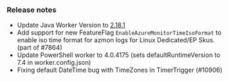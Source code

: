 ### Release notes

<!-- Please add your release notes in the following format:
- My change description (#PR)
-->
- Update Java Worker Version to [2.18.1](https://github.com/Azure/azure-functions-java-worker/releases/tag/2.18.1)
- Add support for new FeatureFlag `EnableAzureMonitorTimeIsoFormat` to enable iso time format for azmon logs for Linux Dedicated/EP Skus. (part of #7864)
- Update PowerShell worker to 4.0.4175 (sets defaultRuntimeVersion to 7.4 in worker.config.json)
- Fixing default DateTime bug with TimeZones in TimerTrigger (#10906)